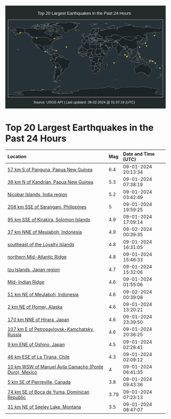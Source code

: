 ![Map](./map.png)

# Top 20 Largest Earthquakes in the Past 24 Hours

| Location | Mag | Date and Time (UTC) |
|:---|:---|:---|
| [57 km S of Panguna, Papua New Guinea](https://earthquake.usgs.gov/earthquakes/eventpage/us6000np3z) | 6.4 | 09-01-2024 20:13:34 |
| [36 km N of Kandrian, Papua New Guinea](https://earthquake.usgs.gov/earthquakes/eventpage/us6000np0y) | 5.3 | 09-01-2024 07:38:19 |
| [Nicobar Islands, India region](https://earthquake.usgs.gov/earthquakes/eventpage/us6000nnzf) | 5.2 | 09-01-2024 03:42:49 |
| [208 km SSE of Sarangani, Philippines](https://earthquake.usgs.gov/earthquakes/eventpage/us6000np3w) | 5 | 09-01-2024 19:59:25 |
| [95 km SSE of Kirakira, Solomon Islands](https://earthquake.usgs.gov/earthquakes/eventpage/us6000np36) | 4.9 | 09-01-2024 17:09:14 |
| [37 km NNE of Meulaboh, Indonesia](https://earthquake.usgs.gov/earthquakes/eventpage/us6000np5u) | 4.9 | 09-02-2024 00:39:35 |
| [southeast of the Loyalty Islands](https://earthquake.usgs.gov/earthquakes/eventpage/us6000np31) | 4.8 | 09-01-2024 16:31:05 |
| [northern Mid-Atlantic Ridge](https://earthquake.usgs.gov/earthquakes/eventpage/us6000np2u) | 4.8 | 09-01-2024 15:46:33 |
| [Izu Islands, Japan region](https://earthquake.usgs.gov/earthquakes/eventpage/us6000np2p) | 4.7 | 09-01-2024 15:32:06 |
| [Mid-Indian Ridge](https://earthquake.usgs.gov/earthquakes/eventpage/us6000nnyy) | 4.6 | 09-01-2024 01:55:06 |
| [51 km NE of Meulaboh, Indonesia](https://earthquake.usgs.gov/earthquakes/eventpage/us6000np5t) | 4.6 | 09-02-2024 00:39:08 |
| [2 km NE of Homer, Alaska](https://earthquake.usgs.gov/earthquakes/eventpage/ak024b9eizri) | 4.6 | 09-01-2024 13:20:21 |
| [170 km NNE of Hirara, Japan](https://earthquake.usgs.gov/earthquakes/eventpage/us6000np5j) | 4.6 | 09-01-2024 23:39:50 |
| [107 km E of Petropavlovsk-Kamchatsky, Russia](https://earthquake.usgs.gov/earthquakes/eventpage/us6000np4i) | 4.6 | 09-01-2024 20:36:25 |
| [9 km ENE of Oshino, Japan](https://earthquake.usgs.gov/earthquakes/eventpage/us6000nnz4) | 4.5 | 09-01-2024 02:28:41 |
| [46 km ESE of La Tirana, Chile](https://earthquake.usgs.gov/earthquakes/eventpage/us6000nnyz) | 4.3 | 09-01-2024 02:09:12 |
| [10 km WSW of Manuel Ávila Camacho (Ponte Duro), Mexico](https://earthquake.usgs.gov/earthquakes/eventpage/us6000np0n) | 4 | 09-01-2024 06:41:35 |
| [5 km SE of Pierreville, Canada](https://earthquake.usgs.gov/earthquakes/eventpage/us6000np1d) | 3.8 | 09-01-2024 09:43:36 |
| [74 km SE of Boca de Yuma, Dominican Republic](https://earthquake.usgs.gov/earthquakes/eventpage/pr2024245000) | 3.79 | 09-01-2024 07:23:13 |
| [31 km NE of Seeley Lake, Montana](https://earthquake.usgs.gov/earthquakes/eventpage/us6000np16) | 3.5 | 09-01-2024 08:47:07 |

